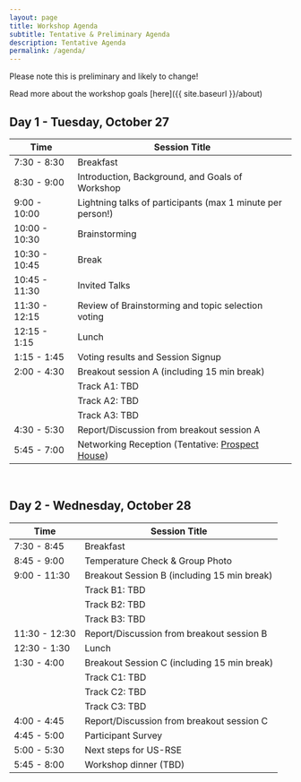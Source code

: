 ```yaml
---
layout: page
title: Workshop Agenda
subtitle: Tentative & Preliminary Agenda
description: Tentative Agenda
permalink: /agenda/
---
```


Please note this is preliminary and likely to change!

Read more about the workshop goals [here]({{ site.baseurl }}/about)

## Day 1 - Tuesday, October 27


| Time | Session Title |
| ------ | ----- |
| 7:30 - 8:30 |  Breakfast |
| 8:30 - 9:00 | Introduction, Background, and Goals of Workshop |
| 9:00 - 10:00 | Lightning talks of participants (max 1 minute per person!)  |
| 10:00 - 10:30 | Brainstorming |
| 10:30 - 10:45 | Break |
| 10:45 - 11:30 | Invited Talks |
| 11:30 - 12:15 | Review of Brainstorming and topic selection voting |
| 12:15  - 1:15 | Lunch |
| 1:15 - 1:45 | Voting results and Session Signup |
| 2:00 - 4:30 | Breakout session A (including 15 min break) |
|             |  Track A1: TBD |
|             |  Track A2: TBD |
|             |  Track A3: TBD |
| 4:30 - 5:30 | Report/Discussion from breakout session A |
| 5:45 - 7:00 | Networking Reception (Tentative: [Prospect House](https://www.princeton.edu/prospecthouse/index.html)) |

<br>

## Day 2 - Wednesday, October 28

| Time | Session Title |
| ------ | ----- |
| 7:30 - 8:45 |  Breakfast |
| 8:45 - 9:00 | Temperature Check & Group Photo |
| 9:00 - 11:30  | Breakout Session B (including 15 min break) |
|             |  Track B1: TBD |
|             |  Track B2: TBD |
|             |  Track B3: TBD |
| 11:30 - 12:30 | Report/Discussion from breakout session B |
| 12:30 - 1:30 | Lunch |
| 1:30 - 4:00| Breakout Session C (including 15 min break) |
|             |  Track C1: TBD |
|             |  Track C2: TBD |
|             |  Track C3: TBD |
| 4:00 - 4:45 | Report/Discussion from breakout session C |
| 4:45 - 5:00 | Participant Survey |
| 5:00 - 5:30 | Next steps for US-RSE |
| 5:45 - 8:00 | Workshop dinner (TBD) |
